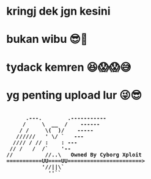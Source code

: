 # kringj dek jgn kesini
# bukan wibu 😎💫
# tydack kemren 😆😱😱😅
# yg penting upload lur 😜😎

<pre><b>
      .---.        .-----------
     /     \  __  /    ------
    / /     \(  )/    -----
   //////   ' \/ `   ---
  //// / // :    : ---
 // /   /  /`    '--
//          //..\   Owned By Cyborg Xploit
===========UU====UU=======================>
           '//||\`
             ''``
</b></pre>
